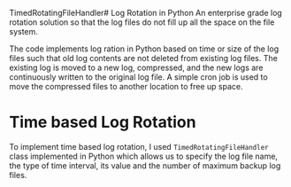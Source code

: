 TimedRotatingFileHandler# Log Rotation in Python
An enterprise grade log rotation solution so that the log files do not fill up all the space on the file system.

The code implements log ration in Python based on time or size of the log files such that old log contents are not deleted from existing log files. The existing log is moved to a new log, compressed, and the new logs are continuously written to the original log file. A simple cron job is used to move the compressed files to another location to free up space. 

# Time based Log Rotation
To implement time based log rotation, I used `TimedRotatingFileHandler` class implemented in Python which allows us to specify the log file name, the type of time interval, its value and the number of maximum backup log files.
